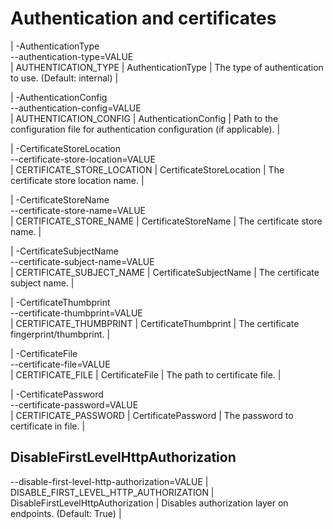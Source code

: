 # Authentication and certificates

| -AuthenticationType<br/>--authentication-type=VALUE<br/> | AUTHENTICATION_TYPE | AuthenticationType | The type of authentication to use. (Default: internal) |

| -AuthenticationConfig<br/>--authentication-config=VALUE<br/> | AUTHENTICATION_CONFIG | AuthenticationConfig | Path to the configuration file for authentication configuration (if applicable). |

| -CertificateStoreLocation<br/>--certificate-store-location=VALUE<br/> | CERTIFICATE_STORE_LOCATION | CertificateStoreLocation | The certificate store location name. |

| -CertificateStoreName<br/>--certificate-store-name=VALUE<br/> | CERTIFICATE_STORE_NAME | CertificateStoreName | The certificate store name. |

| -CertificateSubjectName<br/>--certificate-subject-name=VALUE<br/> | CERTIFICATE_SUBJECT_NAME | CertificateSubjectName | The certificate subject name. |

| -CertificateThumbprint<br/>--certificate-thumbprint=VALUE<br/> | CERTIFICATE_THUMBPRINT | CertificateThumbprint | The certificate fingerprint/thumbprint. |

| -CertificateFile<br/>--certificate-file=VALUE<br/> | CERTIFICATE_FILE | CertificateFile | The path to certificate file. |

| -CertificatePassword<br/>--certificate-password=VALUE<br/> | CERTIFICATE_PASSWORD | CertificatePassword | The password to certificate in file. |


## DisableFirstLevelHttpAuthorization

--disable-first-level-http-authorization=VALUE | DISABLE_FIRST_LEVEL_HTTP_AUTHORIZATION | DisableFirstLevelHttpAuthorization | Disables authorization layer on endpoints. (Default: True) |
